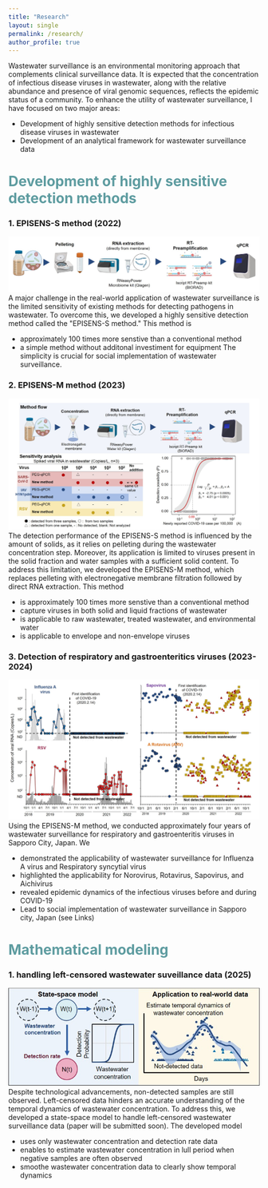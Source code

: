 ```yaml
---
title: "Research"
layout: single
permalink: /research/
author_profile: true
---
```

Wastewater surveillance is an environmental monitoring approach that complements clinical surveillance data. It is expected that the concentration of infectious disease viruses in wastewater, along with the relative abundance and presence of viral genomic sequences, reflects the epidemic status of a community.
To enhance the utility of wastewater surveillance, I have focused on two major areas:
- Development of highly sensitive detection methods for infectious disease viruses in wastewater
- Development of an analytical framework for wastewater surveillance data

# <span style="color:#5E9CA0;">Development of highly sensitive detection methods</span> 
### 1. EPISENS-S method (2022)
![Research image_1](../assets/images/research_EPISENS_S.jpg)
A major challenge in the real-world application of wastewater surveillance is the limited sensitivity of existing methods for detecting pathogens in wastewater. To overcome this, we developed a highly sensitive detection method called the "EPISENS-S method." This method is
- approximately 100 times more senstive than a conventional method
- a simple method without additonal investiment for equipment
The simplicity is crucial for social implementation of wastewater surveillance.

### 2. EPISENS-M method (2023)
![Research image_2](../assets/images/research_EPISENS_M.jpg)
The detection performance of the EPISENS-S method is influenced by the amount of solids, as it relies on pelleting during the wastewater concentration step. Moreover, its application is limited to viruses present in the solid fraction and water samples with a sufficient solid content. To address this limitation, we developed the EPISENS-M method, which replaces pelleting with electronegative membrane filtration followed by direct RNA extraction. This method
- is approximately 100 times more senstive than a conventional method
- capture viruses in both solid and liquid fractions of wastewater
- is applicable to raw wastewater, treated wastewater, and environmental water 
- is applicable to envelope and non-envelope viruses

### 3. Detection of respiratory and gastroenteritics viruses (2023-2024)
![Research image_3](../assets/images/research_detection.jpg)
Using the EPISENS-M method, we conducted approximately four years of wastewater surveillance for respiratory and gastroenteritis viruses in Sapporo City, Japan. We 
- demonstrated the applicability of wastewater surveillance for Influenza A virus and Respiratory syncytial virus
- highlighted the applicability for Norovirus, Rotavirus, Sapovirus, and Aichivirus
- revealed epidemic dynamics of the infectious viruses before and during COVID-19
- Lead to social implementation of wastewater surveillance in Sapporo city, Japan (see Links)

# <span style="color:#5E9CA0;"> Mathematical modeling</span> 
### 1. handling left-censored wastewater suveillance data (2025)
![Research image_4](../assets/images/research_model_1.jpg)
Despite technological advancements, non-detected samples are still observed. Left-censored data hinders an accurate understanding of the temporal dynamics of wastewater concentration. To address this, we developed a state-space model to handle left-censored wastewater surveillance data (paper will be submitted soon). The developed model
- uses only wastewater concentration and detection rate data
- enables to estimate wastewater concentration in lull period when negative samples are often observed
- smoothe wastewater concentration data to clearly show temporal dynamics








